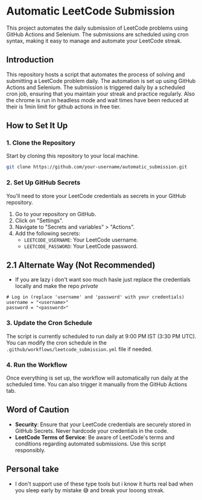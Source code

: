 # Automatic LeetCode Submission

This project automates the daily submission of LeetCode problems using GitHub Actions and Selenium. The submissions are scheduled using cron syntax, making it easy to manage and automate your LeetCode streak.

## Introduction

This repository hosts a script that automates the process of solving and submitting a LeetCode problem daily. The automation is set up using GitHub Actions and Selenium. The submission is triggered daily by a scheduled cron job, ensuring that you maintain your streak and practice regularly. Also the chrome is run in headless mode and wait times have been reduced at their is 1min limit for github actions in free tier.

## How to Set It Up

### 1. Clone the Repository

Start by cloning this repository to your local machine.

```bash
git clone https://github.com/your-username/automatic_submission.git
```

### 2. Set Up GitHub Secrets

You'll need to store your LeetCode credentials as secrets in your GitHub repository.

1. Go to your repository on GitHub.
2. Click on "Settings".
3. Navigate to "Secrets and variables" > "Actions".
4. Add the following secrets:
   - `LEETCODE_USERNAME`: Your LeetCode username.
   - `LEETCODE_PASSWORD`: Your LeetCode password.

## 2.1 Alternate Way (Not Recommended)
- If you are lazy i don't want soo much hasle just replace the credentials locally and make the repo *private*
```
# Log in (replace 'username' and 'password' with your credentials)
username = "<username>"
password = "<password>"
```

### 3. Update the Cron Schedule

The script is currently scheduled to run daily at 9:00 PM IST (3:30 PM UTC). You can modify the cron schedule in the `.github/workflows/leetcode_submission.yml` file if needed.

### 4. Run the Workflow

Once everything is set up, the workflow will automatically run daily at the scheduled time. You can also trigger it manually from the GitHub Actions tab.

## Word of Caution

- **Security**: Ensure that your LeetCode credentials are securely stored in GitHub Secrets. Never hardcode your credentials in the code.
- **LeetCode Terms of Service**: Be aware of LeetCode's terms and conditions regarding automated submissions. Use this script responsibly.

## Personal take
- I don't support use of these type tools but i know it hurts real bad when you sleep early by mistake 😅 and break your looong streak.